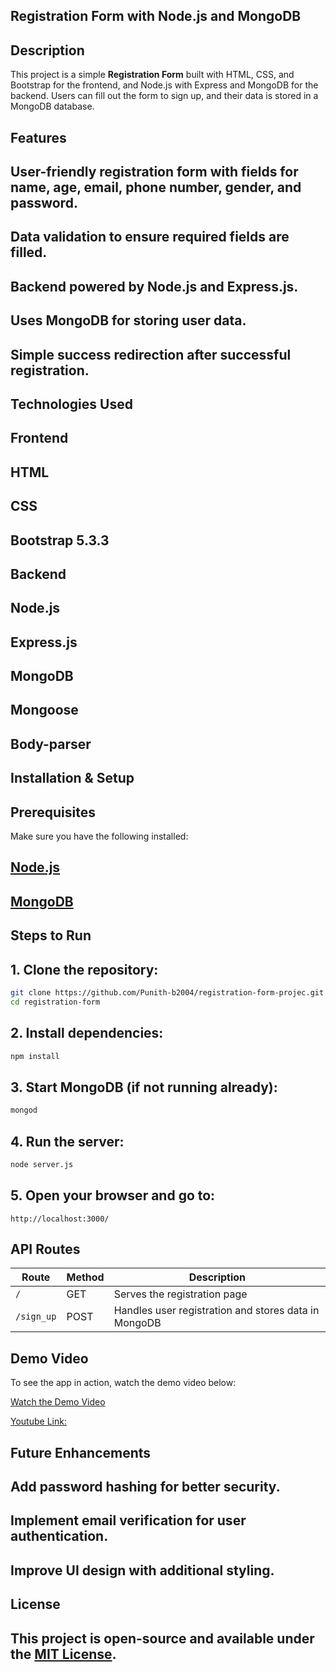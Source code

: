 ## Registration Form with Node.js and MongoDB

## Description
This project is a simple **Registration Form** built with HTML, CSS, and Bootstrap for the frontend, and Node.js with Express and MongoDB for the backend. Users can fill out the form to sign up, and their data is stored in a MongoDB database.

## Features
## User-friendly registration form with fields for **name, age, email, phone number, gender, and password**.
## Data validation to ensure required fields are filled.
## Backend powered by **Node.js and Express.js**.
## Uses **MongoDB** for storing user data.
## Simple success redirection after successful registration.

## Technologies Used
## Frontend
## **HTML**
## **CSS**
## **Bootstrap 5.3.3**

## Backend
## **Node.js**
## **Express.js**
## **MongoDB**
## **Mongoose**
## **Body-parser**

## Installation & Setup
## Prerequisites
Make sure you have the following installed:
## [Node.js](https://nodejs.org/)
## [MongoDB](https://www.mongodb.com/)

## Steps to Run
## 1. Clone the repository:
```sh
git clone https://github.com/Punith-b2004/registration-form-projec.git
cd registration-form
```

## 2. Install dependencies:
```sh
npm install
```

## 3. Start MongoDB (if not running already):
```sh
mongod
```

## 4. Run the server:
```sh
node server.js
```

## 5. Open your browser and go to:
```
http://localhost:3000/
```



## API Routes
| Route      | Method | Description |
|------------|--------|-------------|
| `/`        | GET    | Serves the registration page |
| `/sign_up` | POST   | Handles user registration and stores data in MongoDB |

## Demo Video

To see the app in action, watch the demo video below:

[Watch the Demo Video](https://github.com/Punith-b2004/registration-form-project/raw/main/public/registration.mp4)

[Youtube Link:](https://youtu.be/k_ZfY7b8NeQ?si=D-jS39c8JhEQ3Zca)

## Future Enhancements
## Add **password hashing** for better security.
## Implement **email verification** for user authentication.
## Improve **UI design** with additional styling.



## License
## This project is open-source and available under the [MIT License](LICENSE).

